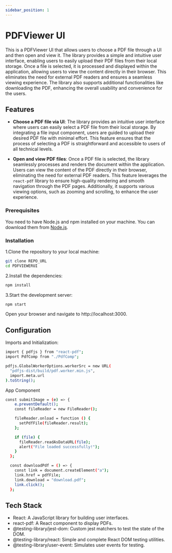 ```yaml
---
sidebar_position: 1
---
```


# PDFViewer UI

This is a PDFViewer UI that allows users to choose a PDF file through a UI and then open and view it. The library provides a simple and intuitive user interface, enabling users to easily upload their PDF files from their local storage. Once a file is selected, it is processed and displayed within the application, allowing users to view the content directly in their browser. This eliminates the need for external PDF readers and ensures a seamless viewing experience. The library also supports additional functionalities like downloading the PDF, enhancing the overall usability and convenience for the users.

## Features

- **Choose a PDF file via UI**: The library provides an intuitive user interface where users can easily select a PDF file from their local storage. By integrating a file input component, users are guided to upload their desired PDF file with minimal effort. This feature ensures that the process of selecting a PDF is straightforward and accessible to users of all technical levels.

- **Open and view PDF files**: Once a PDF file is selected, the library seamlessly processes and renders the document within the application. Users can view the content of the PDF directly in their browser, eliminating the need for external PDF readers. This feature leverages the `react-pdf` library to ensure high-quality rendering and smooth navigation through the PDF pages. Additionally, it supports various viewing options, such as zooming and scrolling, to enhance the user experience.

### Prerequisites

You need to have Node.js and npm installed on your machine. You can download them from [Node.js](https://nodejs.org/).

### Installation

1.Clone the repository to your local machine:

```bash
git clone REPO_URL
cd PDFVIEWERUI
```

2.Install the dependencies:
```bash 
npm install 
```

3.Start the development server:
```bash 
npm start
```
Open your browser and navigate to http://localhost:3000.

## Configuration
Imports and Initialization:
```bash 
import { pdfjs } from "react-pdf";
import PdfComp from "./PdfComp";

pdfjs.GlobalWorkerOptions.workerSrc = new URL(
  "pdfjs-dist/build/pdf.worker.min.js",
  import.meta.url
).toString();
```
App Component
```bash 
const submitImage = (e) => {
    e.preventDefault();
    const fileReader = new FileReader();

    fileReader.onload = function () {
      setPdfFile(fileReader.result);
    };

    if (file) {
      fileReader.readAsDataURL(file);
      alert("File loaded successfully!");
    }
  };

  const downloadPdf = () => {
    const link = document.createElement("a");
    link.href = pdfFile;
    link.download = "download.pdf";
    link.click();
  };
```
## Tech Stack
- React: A JavaScript library for building user interfaces.
- react-pdf: A React component to display PDFs.
- @testing-library/jest-dom: Custom jest matchers to test the state of the DOM.
- @testing-library/react: Simple and complete React DOM testing utilities.
- @testing-library/user-event: Simulates user events for testing.